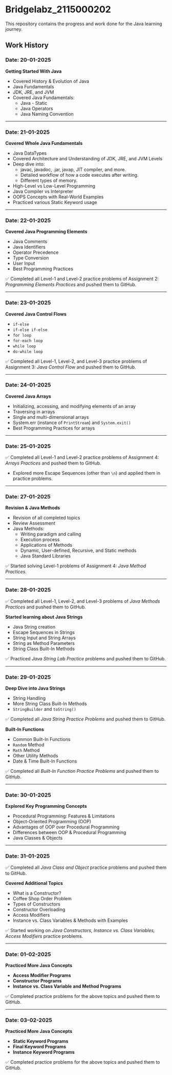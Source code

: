 # Bridgelabz_2115000202

This repository contains the progress and work done for the Java learning journey.

## Work History

### Date: 20-01-2025
**Getting Started With Java**
- Covered History & Evolution of Java
- Java Fundamentals
- JDK, JRE, and JVM
- Covered Java Fundamentals:
  - Java - Static
  - Java Operators
  - Java Naming Convention

---

### Date: 21-01-2025
**Covered Whole Java Fundamentals**
- Java DataTypes
- Covered Architecture and Understanding of JDK, JRE, and JVM Levels
- Deep dive into:
  - javac, javadoc, .jar, javap, JIT compiler, and more.
  - Detailed workflow of how a code executes after writing.
  - Different types of memory.
- High-Level vs Low-Level Programming
- Java Compiler vs Interpreter
- OOPS Concepts with Real-World Examples
- Practiced various Static Keyword usage

---

### Date: 22-01-2025
**Covered Java Programming Elements**
- Java Comments
- Java Identifiers
- Operator Precedence
- Type Conversion
- User Input
- Best Programming Practices

✅ Completed all Level-1 and Level-2 practice problems of Assignment 2: *Programming Elements Practices* and pushed them to GitHub.

---

### Date: 23-01-2025
**Covered Java Control Flows**
- `if-else`
- `if-else if-else`
- `for loop`
- `for-each loop`
- `while loop`
- `do-while loop`

✅ Completed all Level-1, Level-2, and Level-3 practice problems of Assignment 3: *Java Control Flow* and pushed them to GitHub.

---

### Date: 24-01-2025
**Covered Java Arrays**
- Initializing, accessing, and modifying elements of an array
- Traversing in arrays
- Single and multi-dimensional arrays
- System.err (instance of `PrintStream`) and `System.exit()`
- Best Programming Practices for arrays

---

### Date: 25-01-2025
✅ Completed all Level-1 and Level-2 practice problems of Assignment 4: *Arrays Practices* and pushed them to GitHub.

- Explored more Escape Sequences (other than `\n`) and applied them in practice problems.

---

### Date: 27-01-2025
**Revision & Java Methods**
- Revision of all completed topics
- Review Assessment
- Java Methods:
  - Writing paradigm and calling
  - Execution process
  - Applications of Methods
  - Dynamic, User-defined, Recursive, and Static methods
  - Java Standard Libraries

✅ Started solving Level-1 problems of Assignment 4: *Java Method Practices*.

---

### Date: 28-01-2025
✅ Completed all Level-1, Level-2, and Level-3 problems of *Java Methods Practices* and pushed them to GitHub.

**Started learning about Java Strings**
- Java String creation
- Escape Sequences in Strings
- String Input and String Arrays
- String as Method Parameters
- String Class Built-In Methods

✅ Practiced *Java String Lab Practice* problems and pushed them to GitHub.

---

### Date: 29-01-2025
**Deep Dive into Java Strings**
- String Handling
- More String Class Built-In Methods
- `StringBuilder` and `toString()`

✅ Completed all *Java String Practice Problems* and pushed them to GitHub.

**Built-In Functions**
- Common Built-In Functions
- `Random` Method
- `Math` Method
- Other Utility Methods
- Date & Time Built-In Functions

✅ Completed all *Built-In Function Practice Problems* and pushed them to GitHub.

---

### Date: 30-01-2025
**Explored Key Programming Concepts**
- Procedural Programming: Features & Limitations
- Object-Oriented Programming (OOP)
- Advantages of OOP over Procedural Programming
- Differences between OOP & Procedural Programming
- Java Classes & Objects

---

### Date: 31-01-2025
✅ Completed all *Java Class and Object* practice problems and pushed them to GitHub.

**Covered Additional Topics**
- What is a Constructor?
- Coffee Shop Order Problem
- Types of Constructors
- Constructor Overloading
- Access Modifiers
- Instance vs. Class Variables & Methods with Examples

✅ Started working on *Java Constructors, Instance vs. Class Variables, Access Modifiers* practice problems.

---

### Date: 01-02-2025
**Practiced More Java Concepts**
- **Access Modifier Programs**
- **Constructor Programs**
- **Instance vs. Class Variable and Method Programs**

✅ Completed practice problems for the above topics and pushed them to GitHub.

---

### Date: 03-02-2025
**Practiced More Java Concepts**
- **Static Keyword Programs**
- **Final Keyword Programs**
- **Instance Keyword Programs**

✅ Completed practice problems for the above topics and pushed them to GitHub.
